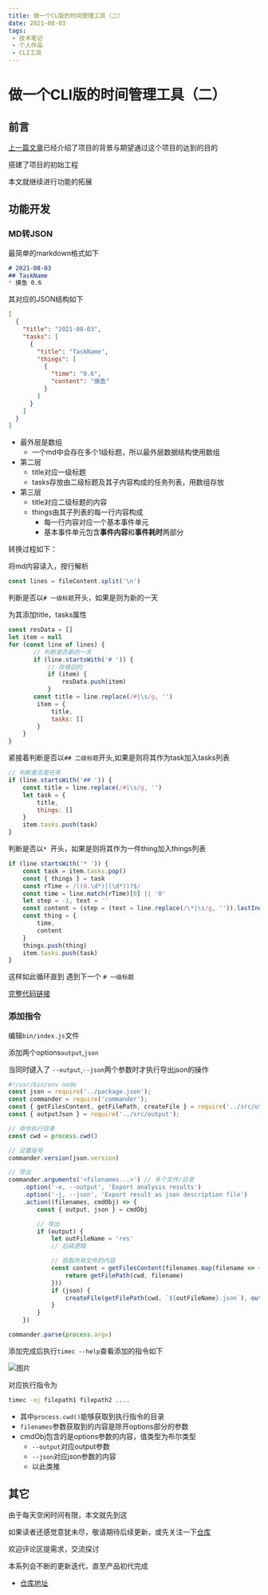```yaml
---
title: 做一个CL版的时间管理工具（二）
date: 2021-08-03
tags:
 - 技术笔记
 - 个人作品
 - CLI工具
---
```

# 做一个CLI版的时间管理工具（二）

## 前言
[上一篇文章](./time-tools-1.md)已经介绍了项目的背景与期望通过这个项目的达到的目的

搭建了项目的初始工程

本文就继续进行功能的拓展

## 功能开发
### MD转JSON
最简单的markdown格式如下
```md
# 2021-08-03
## TaskName
* 摸鱼 0.6
```

其对应的JSON结构如下
```json
[
  {
    "title": "2021-08-03",
    "tasks": [
      {
        "title": "TaskName",
        "things": [
          {
            "time": "0.6",
            "content": "摸鱼"
          }
        ]
      }
    ]
  }
]
```
* 最外层是数组
  * 一个md中会存在多个1级标题，所以最外层数据结构使用数组
* 第二层
  * title对应一级标题
  * tasks存放由二级标题及其子内容构成的任务列表，用数组存放
* 第三层
  * title对应二级标题的内容
  * things由其子列表的每一行内容构成
    * 每一行内容对应一个基本事件单元
    * 基本事件单元包含**事件内容**和**事件耗时**两部分

转换过程如下：

将md内容读入，按行解析
```js
const lines = fileContent.split('\n')
```

判断是否以`# 一级标题`开头，如果是则为新的一天

为其添加title，tasks属性
```js
const resData = []
let item = null
for (const line of lines) {
       // 判断是否新的一天
       if (line.startsWith('# ')) {
           // 存储旧的
           if (item) {
               resData.push(item)
           }
       const title = line.replace(/#|\s/g, '')
        item = {
            title,
            tasks: []
        }
    }
}
```

紧接着判断是否以`## 二级标题`开头,如果是则将其作为task加入tasks列表
```js
// 判断是否是任务
if (line.startsWith('## ')) {
    const title = line.replace(/#|\s/g, '')
    let task = {
        title,
        things: []
    }
    item.tasks.push(task)
}
```

判断是否以`* `开头，如果是则将其作为一件thing加入things列表
```js
if (line.startsWith('* ')) {
    const task = item.tasks.pop()
    const { things } = task
    const rTime = /((0.\d*)|(\d*))?$/
    const time = line.match(rTime)[0] || '0'
    let step = -1, text = ''
    const content = (step = (text = line.replace(/\*|\s/g, '')).lastIndexOf(time)) === -1 ? text : text.slice(0, step)
    const thing = {
        time,
        content
    }
    things.push(thing)
    item.tasks.push(task)
}
```
这样如此循环直到 遇到下一个 `# 一级标题`

[完整代码链接](https://github.com/ATQQ/time-control/blob/fe95ec18de9d5ac51a0fc5d320cd6a1f55eab90e/src/utils/index.js#L7)

### 添加指令
编辑`bin/index.js`文件

添加两个options`output`,`json`

当同时键入了 `--output`,`--json`两个参数时才执行导出json的操作
```js
#!/usr/bin/env node
const json = require('../package.json');
const commander = require('commander');
const { getFilesContent, getFilePath, createFile } = require('../src/utils');
const { outputJson } = require('../src/output');

// 命令执行目录
const cwd = process.cwd()

// 设置版号
commander.version(json.version)

// 导出
commander.arguments('<filenames...>') // 多个文件/目录
    .option('-o, --output', 'Export analysis results')
    .option('-j, --json', 'Export result as json description file')
    .action((filenames, cmdObj) => {
        const { output, json } = cmdObj

        // 导出
        if (output) {
            let outFileName = 'res'
            // 后续逻辑

            // 获取所有文件的内容
            const content = getFilesContent(filenames.map(filename => {
                return getFilePath(cwd, filename)
            }))
            if (json) {
                createFile(getFilePath(cwd, `${outFileName}.json`), outputJson(content), false)
            }
        }
    })

commander.parse(process.argv)
```
添加完成后执行`timec --help`查看添加的指令如下


![图片](https://img.cdn.sugarat.top/mdImg/MTYyODAwMTc1NDY4OQ==628001754689)

对应执行指令为
```sh
timec -oj filepath1 filepath2 ....
```

* 其中`process.cwd()`能够获取到执行指令的目录
* `filenames`参数获取到的内容是除开options部分的参数
* cmdObj包含的是options参数的内容，值类型为布尔类型
  * `--output`对应output参数
  * `--json`对应json参数的内容
  * 以此类推


## 其它
由于每天空闲时间有限，本文就先到这

如果读者还感觉意犹未尽，敬请期待后续更新，或先关注一下[仓库](https://github.com/ATQQ/time-control)

欢迎评论区提需求，交流探讨

本系列会不断的更新迭代，直至产品初代完成

* [仓库地址](https://github.com/ATQQ/time-control)

